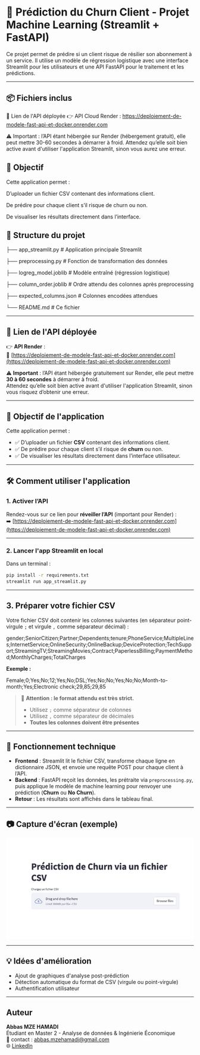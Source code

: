 # 🧠 Prédiction du Churn Client - Projet Machine Learning (Streamlit + FastAPI)

Ce projet permet de prédire si un client risque de résilier son abonnement à un service. Il utilise un modèle de régression logistique avec une interface Streamlit pour les utilisateurs et une API FastAPI pour le traitement et les prédictions.

---

## 📦 Fichiers inclus

🚀 Lien de l'API déployée
👉 API Cloud Render :
https://deploiement-de-modele-fast-api-et-docker.onrender.com

⚠️ Important : l’API étant hébergée sur Render (hébergement gratuit), elle peut mettre 30-60 secondes à démarrer à froid.
Attendez qu’elle soit bien active avant d'utiliser l'application Streamlit, sinon vous aurez une erreur.

## 🎯 Objectif
Cette application permet :

D’uploader un fichier CSV contenant des informations client.

De prédire pour chaque client s’il risque de churn ou non.

De visualiser les résultats directement dans l’interface.


## 📁 Structure du projet


├── app_streamlit.py      # Application principale Streamlit

├── preprocessing.py      # Fonction de transformation des données

├── logreg_model.joblib   # Modèle entraîné (régression logistique)

├── column_order.joblib   # Ordre attendu des colonnes après preprocessing

├── expected_columns.json # Colonnes encodées attendues

└── README.md             # Ce fichier




---

## 🚀 Lien de l'API déployée

👉 **API Render** :  
🔗 [https://deploiement-de-modele-fast-api-et-docker.onrender.com](https://deploiement-de-modele-fast-api-et-docker.onrender.com)

⚠️ **Important** : l’API étant hébergée gratuitement sur Render, elle peut mettre **30 à 60 secondes** à démarrer à froid.  
Attendez qu’elle soit bien active avant d'utiliser l'application Streamlit, sinon vous risquez d’obtenir une erreur.

---

## 🎯 Objectif de l'application

Cette application permet :

- ✅ D’uploader un fichier **CSV** contenant des informations client.  
- ✅ De prédire pour chaque client s’il risque de **churn** ou non.  
- ✅ De visualiser les résultats directement dans l’interface utilisateur.  

---

## 🛠️ Comment utiliser l'application

### 1. Activer l’API

Rendez-vous sur ce lien pour **réveiller l’API** (important pour Render) :  
➡️ [https://deploiement-de-modele-fast-api-et-docker.onrender.com](https://deploiement-de-modele-fast-api-et-docker.onrender.com)

---

### 2. Lancer l'app Streamlit en local

Dans un terminal :

```bash
pip install -r requirements.txt
streamlit run app_streamlit.py
```

---

## 3. Préparer votre fichier CSV

Votre fichier CSV doit contenir les colonnes suivantes (en séparateur point-virgule `;` et virgule `,` comme séparateur décimal) :


gender;SeniorCitizen;Partner;Dependents;tenure;PhoneService;MultipleLines;InternetService;OnlineSecurity;OnlineBackup;DeviceProtection;TechSupport;StreamingTV;StreamingMovies;Contract;PaperlessBilling;PaymentMethod;MonthlyCharges;TotalCharges



**Exemple :**

Female;0;Yes;No;12;Yes;No;DSL;Yes;No;No;Yes;No;No;Month-to-month;Yes;Electronic check;29,85;29,85


> 📌 **Attention : le format attendu est très strict.**
>
> - Utilisez `;` comme séparateur de colonnes
> - Utilisez `,` comme séparateur de décimales
> - **Toutes les colonnes doivent être présentes**

---

## 📡 Fonctionnement technique

- **Frontend** : Streamlit lit le fichier CSV, transforme chaque ligne en dictionnaire JSON, et envoie une requête POST pour chaque client à l’API.
- **Backend** : FastAPI reçoit les données, les prétraite via `preprocessing.py`, puis applique le modèle de machine learning pour renvoyer une prédiction (**Churn** ou **No Churn**).
- **Retour** : Les résultats sont affichés dans le tableau final.

---

## 📷 Capture d'écran (exemple)

![Capture d'écran de l'app Streamlit](capture_app.png)


---

## 💡 Idées d'amélioration

- Ajout de graphiques d'analyse post-prédiction
- Détection automatique du format de CSV (virgule ou point-virgule)
- Authentification utilisateur


---

##  Auteur

**Abbas MZE HAMADI**  
Étudiant en Master 2 - Analyse de données & Ingénierie Économique  
📧 contact : abbas.mzehamadi@gmail.com  
🌐 [LinkedIn](#)


